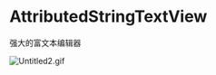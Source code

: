 # AttributedStringTextView
强大的富文本编辑器

![Untitled2.gif](http://upload-images.jianshu.io/upload_images/3950574-37ac10aea596cac9.gif?imageMogr2/auto-orient/strip)

